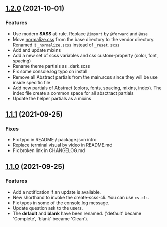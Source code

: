 ## [1.2.0](https://github.com/maximedaraize/create-scss-cli/releases/tag/1.2.0) (2021-10-01)

### Features

- Use modern **SASS** at-rule. Replace `@import` by `@forward` and `@use`
- Move [normalize.css](https://necolas.github.io/normalize.css/) from the base directory to the vendor directory. Renamed it `_normalize.scss` instead of `_reset.scss`
- Add and update mixins
- Add a new set of scss variables and css custom-property (color, font, spacing)
- Rename theme partials as _dark.scss
- Fix some console.log typo on install
- Remove all Abstract partials from the main.scss since they will be use inside specific file
- Add new partials of Abstract (colors, fonts, spacing, mixins, index). The index file create a common space for all absctract partials
- Update the helper partials as a mixins

## [1.1.1](https://github.com/maximedaraize/create-scss-cli/releases/tag/1.1.1) (2021-09-25)

### Fixes

- Fix typo in README / package.json intro
- Replace terminal visual by video in README.md
- Fix broken link in CHANGELOG.md 

## [1.1.0](https://github.com/maximedaraize/create-scss-cli/releases/tag/1.1.0) (2021-09-25)

### Features

- Add a notification if an update is available.
- New shorthand to invoke the create-scss-cli. You can use `cs-cli`.
- Fix typos in some of the console.log message.
- Update question ask to the users.
- The **default** and **blank** have been renamed. ('default' became 'Complete', 'blank' became 'Clean').